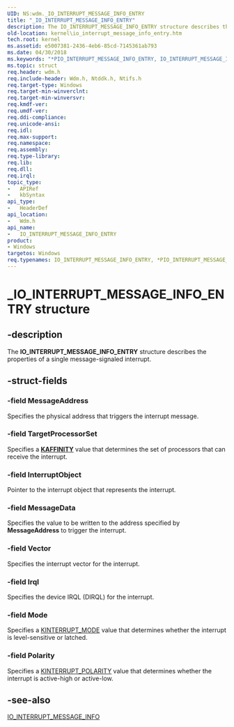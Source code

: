 ```yaml
---
UID: NS:wdm._IO_INTERRUPT_MESSAGE_INFO_ENTRY
title: "_IO_INTERRUPT_MESSAGE_INFO_ENTRY"
description: The IO_INTERRUPT_MESSAGE_INFO_ENTRY structure describes the properties of a single message-signaled interrupt.
old-location: kernel\io_interrupt_message_info_entry.htm
tech.root: kernel
ms.assetid: e5007381-2436-4eb6-85cd-7145361ab793
ms.date: 04/30/2018
ms.keywords: "*PIO_INTERRUPT_MESSAGE_INFO_ENTRY, IO_INTERRUPT_MESSAGE_INFO_ENTRY, IO_INTERRUPT_MESSAGE_INFO_ENTRY structure [Kernel-Mode Driver Architecture], PIO_INTERRUPT_MESSAGE_INFO_ENTRY, PIO_INTERRUPT_MESSAGE_INFO_ENTRY structure pointer [Kernel-Mode Driver Architecture], _IO_INTERRUPT_MESSAGE_INFO_ENTRY, kernel.io_interrupt_message_info_entry, kstruct_b_eb31dbfa-458d-47c4-b1df-96c315bd3ff6.xml, wdm/IO_INTERRUPT_MESSAGE_INFO_ENTRY, wdm/PIO_INTERRUPT_MESSAGE_INFO_ENTRY"
ms.topic: struct
req.header: wdm.h
req.include-header: Wdm.h, Ntddk.h, Ntifs.h
req.target-type: Windows
req.target-min-winverclnt: 
req.target-min-winversvr: 
req.kmdf-ver: 
req.umdf-ver: 
req.ddi-compliance: 
req.unicode-ansi: 
req.idl: 
req.max-support: 
req.namespace: 
req.assembly: 
req.type-library: 
req.lib: 
req.dll: 
req.irql: 
topic_type:
-	APIRef
-	kbSyntax
api_type:
-	HeaderDef
api_location:
-	Wdm.h
api_name:
-	IO_INTERRUPT_MESSAGE_INFO_ENTRY
product:
- Windows
targetos: Windows
req.typenames: IO_INTERRUPT_MESSAGE_INFO_ENTRY, *PIO_INTERRUPT_MESSAGE_INFO_ENTRY
---
```


# _IO_INTERRUPT_MESSAGE_INFO_ENTRY structure


## -description


The <b>IO_INTERRUPT_MESSAGE_INFO_ENTRY</b> structure describes the properties of a single message-signaled interrupt.


## -struct-fields




### -field MessageAddress

Specifies the physical address that triggers the interrupt message.


### -field TargetProcessorSet

Specifies a [**KAFFINITY**](https://docs.microsoft.com/windows-hardware/drivers/kernel/interrupt-affinity-and-priority#about-kaffinity) value that determines the set of processors that can receive the interrupt.


### -field InterruptObject

Pointer to the interrupt object that represents the interrupt. 


### -field MessageData

Specifies the value to be written to the address specified by <b>MessageAddress</b> to trigger the interrupt.


### -field Vector

Specifies the interrupt vector for the interrupt. 


### -field Irql

Specifies the device IRQL (DIRQL) for the interrupt. 


### -field Mode

Specifies a <a href="https://msdn.microsoft.com/library/windows/hardware/ff554239">KINTERRUPT_MODE</a> value that determines whether the interrupt is level-sensitive or latched. 


### -field Polarity

Specifies a <a href="https://msdn.microsoft.com/library/windows/hardware/ff554243">KINTERRUPT_POLARITY</a> value that determines whether the interrupt is active-high or active-low. 


## -see-also




<a href="https://msdn.microsoft.com/library/windows/hardware/ff550576">IO_INTERRUPT_MESSAGE_INFO</a>
 

 

